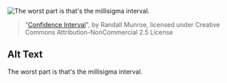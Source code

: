 ![The worst part is that's the millisigma interval.](https://imgs.xkcd.com/comics/confidence_interval.png)
> "[Confidence Interval](https://xkcd.com/2311/)", by Randall Munroe, licensed under Creative Commons Attribution-NonCommercial 2.5 License

## Alt Text
The worst part is that's the millisigma interval.
